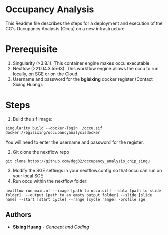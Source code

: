 # Occupancy Analysis

This Readme file describes the steps for a deployment and execution of the CG's Occupancy Analysis (Occu) on a new infrastructure.


# Prerequisite

1. Singularity (>3.8.1). This container engine makes occu executable.
2. Nexflow (>21.04.3.5563). This workflow engine allows the occu to run locally, on SGE or on the Cloud.
3. Username and password for  the **bgisixing** docker register (Contact Sixing Huang).
# Steps

1. Build the sif image:
```console
singularity build --docker-login ./occu.sif  docker://bgisixing/occupancyanalysisdocker
```
You will need to enter the username and password for the register.

2. Git clone the nextflow repo
```console
git clone https://github.com/dgg32/occupancy_analysis_chip_singu
```
3. Modify the SGE settings in your nextflow.config so that occu can run on your local SGE
4. Run occu within the nextflow folder:
```console
nextflow run main.nf --image [path to occu.sif] --data [path to slide folder]  --output [path to an empty output folder] --slide [slide name] --start [start cycle] --range [cycle range] -profile sge
```
## Authors

*  **Sixing Huang** - *Concept and Coding*

